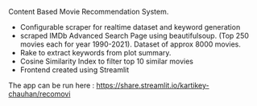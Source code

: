 Content Based Movie Recommendation System.

- Configurable scraper for realtime dataset and keyword generation
- scraped IMDb Advanced Search Page using beautifulsoup. (Top 250 movies each for year 1990-2021). Dataset of approx 8000 movies.
- Rake to extract keywords from plot summary.
- Cosine Similarity Index to filter top 10 similar movies
- Frontend created using Streamlit

The app can be run here : 
https://share.streamlit.io/kartikey-chauhan/recomovi
